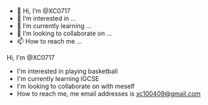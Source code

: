 - 👋 Hi, I’m @XC0717
- 👀 I’m interested in ...
- 🌱 I’m currently learning ...
- 💞️ I’m looking to collaborate on ...
- 📫 How to reach me ...

<!---
XC0717/XC0717 is a ✨ special ✨ repository because its `README.md` (this file) appears on your GitHub profile.
You can click the Preview link to take a look at your changes.
--->Hi, I'm @XC0717
- I'm interested in playing basketball
- I'm currently learning IGCSE
- I'm looking to collaborate on with meself
- How to reach me, me email addresses is xc100409@gmail.com
